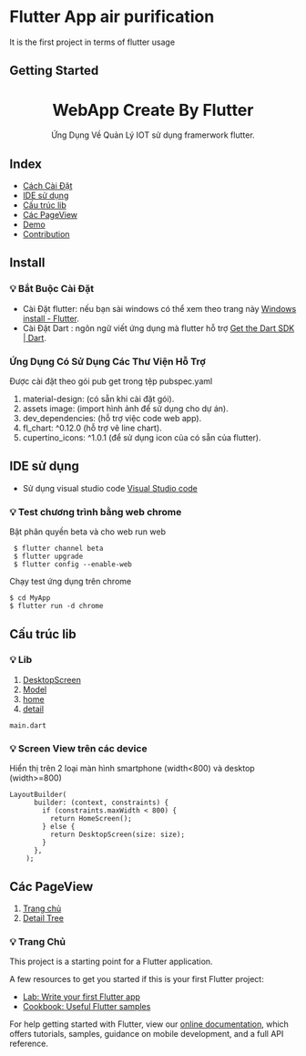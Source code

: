 # Flutter App air purification

It is the first project in terms of flutter usage

## Getting Started
<h1 align="center"> WebApp Create By Flutter </h1>
<p align = "center">Ứng Dụng Về Quản Lý IOT sử dụng framerwork flutter.</p>

## Index
- [Cách Cài Đặt](#install)
- [IDE sử dụng](#ide)
- [Cấu trúc lib](#lib)
- [Các PageView](#pageview)
- [Demo](#Example)
- [Contribution](#contribution)

## Install <a name = "install"></a>

### 💡 Bắt Buộc Cài Đặt
- Cài Đặt flutter: nếu bạn sài windows có thể xem theo trang này [Windows install - Flutter](https://flutter.dev/docs/get-started/install/windows).
- Cài Đặt Dart : ngôn ngữ viết ứng dụng mà flutter hỗ trợ [Get the Dart SDK | Dart](https://dart.dev/get-dart).
### Ứng Dụng Có Sử Dụng Các Thư Viện Hỗ Trợ
Được cài đặt theo gói pub get trong tệp pubspec.yaml
1. material-design: (có sẵn khi cài đặt gói).
2. assets image: (import hình ảnh để sử dụng cho dự án).
3. dev_dependencies: (hỗ trợ việc code web app).
4. fl_chart: ^0.12.0 (hỗ trợ vẽ line chart).
5. cupertino_icons: ^1.0.1 (để sử dụng icon của có sẵn của flutter).

## IDE sử dụng <a name = "ide"></a>
- Sử dụng visual studio code [Visual Studio code](https://code.visualstudio.com/)

### 💡 Test chương trình bằng web chrome
Bật phân quyền beta và cho web run web
```
 $ flutter channel beta
 $ flutter upgrade
 $ flutter config --enable-web
```

Chạy test ứng dụng trên chrome
```
$ cd MyApp
$ flutter run -d chrome
```
## Cấu trúc lib <a name="lib"></a>
### 💡 Lib
1. [DesktopScreen](#)
2. [Model](#)
3. [home](#)
4. [detail](#)

```main.dart```

### 💡 Screen View trên các device
Hiển thị trên 2 loại màn hình smartphone (width<800) và desktop (width>=800)
```
LayoutBuilder(
      builder: (context, constraints) {
        if (constraints.maxWidth < 800) {
          return HomeScreen();
        } else {
          return DesktopScreen(size: size);
        }
      },
    );
 ```
 
## Các PageView <a name="pageview"></a>
1. [Trang chủ](#home)
2. [Detail Tree](#detail)

### 💡 Trang Chủ <a name="home"></a>

This project is a starting point for a Flutter application.

A few resources to get you started if this is your first Flutter project:

- [Lab: Write your first Flutter app](https://flutter.dev/docs/get-started/codelab)
- [Cookbook: Useful Flutter samples](https://flutter.dev/docs/cookbook)

For help getting started with Flutter, view our
[online documentation](https://flutter.dev/docs), which offers tutorials,
samples, guidance on mobile development, and a full API reference.

